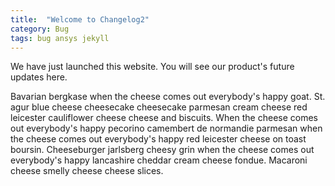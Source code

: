 ```yaml
---
title:  "Welcome to Changelog2"
category: Bug
tags: bug ansys jekyll
---
```

We have just launched this website. You will see our product's future updates here.

Bavarian bergkase when the cheese comes out everybody's happy goat. St. agur blue cheese cheesecake cheesecake parmesan cream cheese red leicester cauliflower cheese cheese and biscuits. When the cheese comes out everybody's happy pecorino camembert de normandie parmesan when the cheese comes out everybody's happy red leicester cheese on toast boursin. Cheeseburger jarlsberg cheesy grin when the cheese comes out everybody's happy lancashire cheddar cream cheese fondue. Macaroni cheese smelly cheese cheese slices.